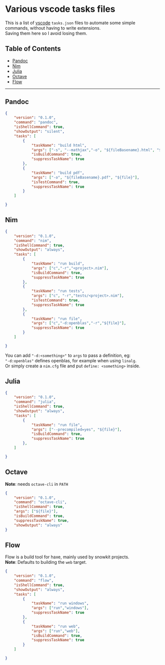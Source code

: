 Various vscode tasks files
==========================

This is a list of [vscode](https://code.visualstudio.com) `tasks.json` files to automate some simple
commands, without having to write extensions.  
Saving them here so I avoid losing them. 


Table of Contents
-----------------

- [Pandoc](#pandoc)
- [Nim](#nim)
- [Julia](#julia)
- [Octave](#octave)
- [Flow](#flow)

---

Pandoc
------
``` json
{
    "version": "0.1.0",
    "command": "pandoc",
    "isShellCommand": true,
    "showOutput": "silent",
    "tasks": [
        {
            "taskName": "build html",
            "args": ["-s", "--mathjax","-o", "${fileBasename}.html", "${file}"],
            "isBuildCommand": true,
            "suppressTaskName": true                   
        },
        {
            "taskName": "build pdf",
            "args": ["-o", "${fileBasename}.pdf", "${file}"],
            "isTestCommand": true, 
            "suppressTaskName": true          
        }
    ]

}
```

Nim
---
``` json
{
    "version": "0.1.0",
    "command": "nim",
    "isShellCommand": true,
    "showOutput": "always",
    "tasks": [
        {
            "taskName": "run build",
            "args": ["c","-r","<project>.nim"],
            "isBuildCommand": true,
            "suppressTaskName": true                   
        },
        {
            "taskName": "run tests",
            "args": ["c", "-r","tests/<project>.nim"],
            "isTestCommand": true, 
            "suppressTaskName": true          
        },
        {
            "taskName": "run file",
            "args": ["c","-d:openblas","-r","${file}"], 
            "suppressTaskName": true          
        }
    ]

}
```

You can add `"-d:<something>"` to `args` to pass a definition, eg:  
`"-d:openblas"` defines openblas, for example when using `linalg`.  
Or simply create a `nim.cfg` file and put `define: <something>` inside.

Julia
-----

```json
{
    "version": "0.1.0",
    "command": "julia",
    "isShellCommand": true,
    "showOutput": "always",
    "tasks": [
        {
            "taskName": "run file",
            "args": ["--precompiled=yes", "${file}"],
            "isBuildCommand": true,
            "suppressTaskName": true                   
        },
    ]

}
```
Octave
------

**Note**: needs `octave-cli` in `PATH`

``` json
{
    "version": "0.1.0",
    "command": "octave-cli",
    "isShellCommand": true,
    "args": ["${file}"],
    "isBuildCommand": true,
    "suppressTaskName": true,
    "showOutput": "always"
}
```
Flow
----

Flow is a build tool for haxe, mainly used by snowkit projects.  
**Note**: Defaults to building the `web` target.

``` json
{
    "version": "0.1.0",
    "command": "flow",
    "isShellCommand": true,
    "showOutput": "always",
    "tasks": [
        {
            "taskName": "run windows",
            "args": ["run","windows"],
            "suppressTaskName": true                   
        },
        {
            "taskName": "run web",
            "args": ["run","web"], 
            "isBuildCommand": true,
            "suppressTaskName": true          
        }
    ]

}

